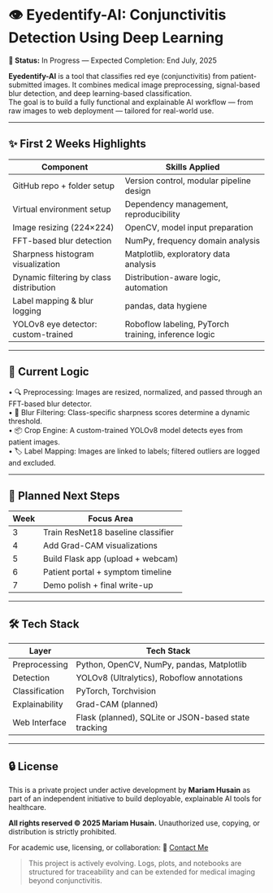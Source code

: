 # 👁️ Eyedentify-AI: Conjunctivitis Detection Using Deep Learning  
**🚧 Status:** In Progress — Expected Completion: End July, 2025

**Eyedentify-AI** is a tool that classifies red eye (conjunctivitis) from patient-submitted images. It combines medical image preprocessing, signal-based blur detection, and deep learning-based classification.  
The goal is to build a fully functional and explainable AI workflow — from raw images to web deployment — tailored for real-world use.

---

## ✨ First 2 Weeks Highlights  

| Component                        | Skills Applied                      |
|----------------------------------|--------------------------------------|
| GitHub repo + folder setup       | Version control, modular pipeline design     |
| Virtual environment setup        | Dependency management, reproducibility |
| Image resizing (224×224)         | OpenCV, model input preparation  |
| FFT-based blur detection         | NumPy, frequency domain analysis    |
| Sharpness histogram visualization | Matplotlib, exploratory data analysis |
| Dynamic filtering by class distribution      | Distribution-aware logic, automation |
| Label mapping & blur logging     | pandas, data hygiene                 |
| YOLOv8 eye detector: custom-trained             | Roboflow labeling, PyTorch training, inference logic        |

---

## 🧠 Current Logic

•	🔍 Preprocessing: Images are resized, normalized, and passed through an FFT-based blur detector.
<br>
•	🚫 Blur Filtering: Class-specific sharpness scores determine a dynamic threshold.
<br>
•	📦 Crop Engine: A custom-trained YOLOv8 model detects eyes from patient images.
<br>
•	🏷️ Label Mapping: Images are linked to labels; filtered outliers are logged and excluded.

---

## 🔭 Planned Next Steps

| Week | Focus Area                            |
|------|----------------------------------------|
| 3    | Train ResNet18 baseline classifier     |
| 4    | Add Grad-CAM visualizations            |
| 5    | Build Flask app (upload + webcam)      |
| 6    | Patient portal + symptom timeline      |
| 7    | Demo polish + final write-up           |

---

## 🛠️ Tech Stack

| Layer | Tech Stack |
| ----- | -----------|
| Preprocessing | Python, OpenCV, NumPy, pandas, Matplotlib |
| Detection | YOLOv8 (Ultralytics), Roboflow annotations |
| Classification | PyTorch, Torchvision |
| Explainability | Grad-CAM (planned) |
| Web Interface | Flask (planned), SQLite or JSON-based state tracking |

---

## 🔒 License
This is a private project under active development by **Mariam Husain** as part of an independent initiative to build deployable, explainable AI tools for healthcare.

**All rights reserved © 2025 Mariam Husain.**
Unauthorized use, copying, or distribution is strictly prohibited.

For academic use, licensing, or collaboration:
📩 [Contact Me](mailto:mariamh1121@gmail.com)


> This project is actively evolving. Logs, plots, and notebooks are structured for traceability and can be extended for medical imaging beyond conjunctivitis.
